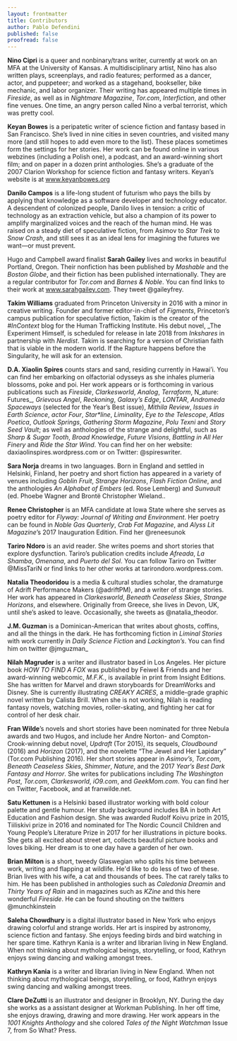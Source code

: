 ```yaml
---
layout: frontmatter
title: Contributors
author: Pablo Defendini
published: false    
proofread: false
---
```


**Nino Cipri** is a queer and nonbinary/trans writer, currently at work on an MFA at the University of Kansas. A multidisciplinary artist, Nino has also written plays, screenplays, and radio features; performed as a dancer, actor, and puppeteer; and worked as a stagehand, bookseller, bike mechanic, and labor organizer. Their writing has appeared multiple times in _Fireside_, as well as in _Nightmare Magazine_, _Tor.com_, _Interfiction_, and other fine venues.
One time, an angry person called Nino a verbal terrorist, which was pretty cool.

**Keyan Bowes** is a peripatetic writer of science fiction and fantasy based in San Francisco.  She’s lived in nine cities in seven countries, and visited many more (and still hopes to add even more to the list). These places sometimes form the settings for her stories. Her work can be found online in various webzines (including a Polish one), a podcast, and an award-winning short film; and on paper in a dozen print anthologies. She’s a graduate of the 2007 Clarion Workshop for science fiction and fantasy writers. Keyan’s website is at www.keyanbowes.org

**Danilo Campos** is a life-long student of futurism who pays the bills by applying that knowledge as a software developer and technology educator. A descendent of colonized people, Danilo lives in tension: a critic of technology as an extraction vehicle, but also a champion of its power to amplify marginalized voices and the reach of the human mind. He was raised on a steady diet of speculative fiction, from Asimov to _Star Trek_ to _Snow Crash_, and still sees it as an ideal lens for imagining the futures we want—or must prevent.

Hugo and Campbell award finalist **Sarah Gailey** lives and works in beautiful Portland, Oregon. Their nonfiction has been published by _Mashable_ and the _Boston Globe_, and their fiction has been published internationally. They are a regular contributor for _Tor.com_ and _Barnes & Noble_. You can find links to their work at www.sarahgailey.com. They tweet @gaileyfrey.

**Takim Williams** graduated from Princeton University in 2016 with a minor in creative writing. Founder and former editor-in-chief of _Figments_, Princeton’s campus publication for speculative fiction, Takim is the creator of the _#InContext_ blog for the Human Trafficking Institute. His debut novel, _The Experiment Himself, is scheduled for release in late 2018 from _Inkshares_ in partnership with _Nerdist_. Takim is searching for a version of Christian faith that is viable in the modern world. If the Rapture happens before the Singularity, he will ask for an extension.

**D.A. Xiaolin Spires** counts stars and sand, residing currently in Hawai’i. You can find her embarking on olfactorial odysseys as she inhales plumeria blossoms, poke and poi.
Her work appears or is forthcoming in various publications such as _Fireside_, _Clarkesworld_, _Analog_, _Terraform_, N_ature: Futures_, _Grievous Angel_, _Reckoning_, _Galaxy’s Edge_, _LONTAR_, _Andromeda Spaceways_ (selected for the Year’s Best issue), _Mithila Review_, _Issues in Earth Science_, _actor Four_, _Star*line_, _Liminality_, _Eye to the Telescope_, _Atlas Poetica_, _Outlook Springs_, _Gathering Storm Magazine_, _Polu Texni_ and _Story Seed Vault_; as well as anthologies of the strange and delightful, such as _Sharp & Sugar Tooth_, _Broad Knowledge_, _Future Visions_, _Battling in All Her Finery_ and _Ride the Star Wind_. You can find her on her website: daxiaolinspires.wordpress.com or on Twitter: @spireswriter.

**Sara Norja** dreams in two languages. Born in England and settled in Helsinki, Finland, her poetry and short fiction has appeared in a variety of venues including _Goblin Fruit_, _Strange Horizons_, _Flash Fiction Online_, and the anthologies _An Alphabet of Embers_ (ed. Rose Lemberg) and _Sunvault_ (ed. Phoebe Wagner and Brontë Christopher Wieland..

**Renee Christopher** is an MFA candidate at Iowa State where she serves as poetry editor for _Flyway: Journal of Writing and Environment_. Her poetry can be found in _Noble Gas Quarterly_, _Crab Fat Magazine_, and _Alyss Lit Magazine_’s 2017 Inauguration Edition. Find her @reneesunok

**Tariro Ndoro** is an avid reader. She writes poems and short stories that explore dysfunction. Tariro’s publication credits include _Afreada_, _La Shamba_, _Omenana_, and _Puerto del Sol_. You can follow Tariro on Twitter @MissTariN or find links to her other works at tarirondoro.wordpress.com.

**Natalia Theodoridou** is a media & cultural studies scholar, the dramaturge of Adrift Performance Makers (@adriftPM), and a writer of strange stories. Her work has appeared in _Clarkesworld_, _Beneath Ceaseless Skies_, _Strange Horizons_, and elsewhere. Originally from Greece, she lives in Devon, UK, until she’s asked to leave. Occasionally, she tweets as @natalia_theodor.

**J.M. Guzman** is a Dominican-American that writes about ghosts, coffins, and all the things in the dark. He has forthcoming fiction in _Liminal Stories_ with work currently in _Daily Science Fiction_ and _Lackington’s_. You can find him on twitter @jmguzman_

**Nilah Magruder** is a writer and illustrator based in Los Angeles. Her picture book _HOW TO FIND A FOX_ was published by Feiwel & Friends and her award-winning webcomic, _M.F.K._, is available in print from Insight Editions. She has written for Marvel and drawn storyboards for DreamWorks and Disney. She is currently illustrating _CREAKY ACRES_, a middle-grade graphic novel written by Calista Brill. When she is not working, Nilah is reading fantasy novels, watching movies, roller-skating, and fighting her cat for control of her desk chair.

**Fran Wilde**’s novels and short stories have been nominated for three Nebula awards and two Hugos, and include her Andre Norton- and Compton-Crook-winning debut novel, _Updraft_ (Tor 2015), its sequels, _Cloudbound_ (2016) and _Horizon_ (2017), and the novelette “The Jewel and Her Lapidary” (Tor.com Publishing 2016). Her short stories appear in _Asimov’s_, _Tor.com_, _Beneath Ceaseless Skies_, _Shimmer_, _Nature_, and the 2017 _Year’s Best Dark Fantasy and Horror_. She writes for publications including _The Washington Post_, _Tor.com_, _Clarkesworld_, _iO9.com_, and _GeekMom.com_. You can find her on Twitter, Facebook, and at franwilde.net.

**Satu Kettunen** is a Helsinki based illustrator working with bold colour palette and gentle humour. Her study background includes BA in both Art Education and Fashion design. She was awarded Rudolf Koivu prize in 2015, Tiiliskivi prize in 2016 and nominated for The Nordic Council Children and Young People’s Literature Prize in 2017 for her illustrations in picture books. She gets all excited about street art, collects beautiful picture books and loves biking. Her dream is to one day have a garden of her own.

**Brian Milton** is a short, tweedy Glaswegian who splits his time between work, writing and flapping at wildlife. He'd like to do less of two of these.
Brian lives with his wife, a cat and thousands of bees. The cat rarely talks to him.
He has been published in anthologies such as _Caledonia Dreamin_ and _Thirty Years of Rain_ and in magazines such as _KZine_ and this here wonderful _Fireside_.
He can be found shouting on the twitters @munchkinstein

**Saleha Chowdhury** is a digital illustrator based in New York who enjoys drawing colorful and strange worlds. Her art is inspired by astronomy, science fiction and fantasy. She enjoys feeding birds and bird watching in her spare time.
Kathryn Kania is a writer and librarian living in New England. When not thinking about mythological beings, storytelling, or food, Kathryn enjoys swing dancing and walking amongst trees.

**Kathryn Kania** is a writer and librarian living in New England. When not thinking about mythological beings, storytelling, or food, Kathryn enjoys swing dancing and walking amongst trees.

**Clare DeZutti** is an illustrator and designer in Brooklyn, NY. During the day she works as a assistant designer at Workman Publishing. In her off time, she enjoys drawing, drawing and more drawing. Her work appears in the _1001 Knights Anthology_ and she colored _Tales of the Night Watchman_ Issue 7, from So What? Press.
